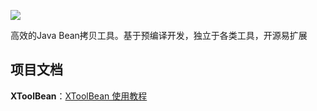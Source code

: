 ![](https://s1.ax1x.com/2023/07/14/pC4J0YD.png)

高效的Java Bean拷贝工具。基于预编译开发，独立于各类工具，开源易扩展

## 项目文档
**XToolBean**：[XToolBean 使用教程](https://blog.csdn.net/weixin_47649446/article/details/131094679)

